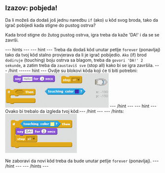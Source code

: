 ## Izazov: pobjeda!

Da li možeš da dodaš još jednu naredbu `if` (ako) u kôd svog broda, tako da igrač pobijedi kada stigne do pustog ostrva?

Kada brod stigne do žutog pustog ostrva, igra treba da kaže 'DA!' i da se se završi.

\--- hints \--- \--- hint \--- Treba da dodaš kôd unutar petlje `forever` (ponavljaj) tako da tvoj kôd stalno provjerava da li je igrač pobijedio. `Ako` (if) brod `dodiruje` (touching) boju ostrva sa blagom, treba da `govori 'DA!' 2 sekunde`, a zatim treba da `zaustaviš sve` (stop all) kako bi se igra završila. \--- /hint \---\--- hint \--- Ovdje su blokovi kôda koji će ti biti potrebni: ![screenshot](images/boat-win-blocks.png) \--- /hint \--- \--- hint \--- Ovako bi trebalo da izgleda tvoj kôd:\--- /hint \--- \--- /hints: ![screenshot](images/boat-win-code.png)

Ne zaboravi da novi kôd treba da bude unutar petlje `forever` (ponavljaj). \--- /hint \--- \--- /hints \---